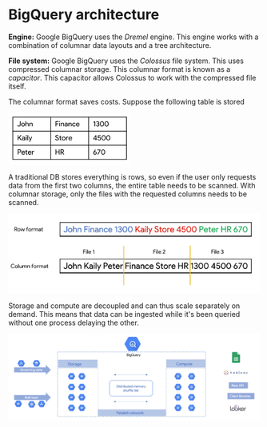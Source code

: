 # BigQuery architecture

**Engine:** Google BigQuery uses the *Dremel* engine. This engine works with a combination of columnar data layouts and a tree architecture.

**File system:** Google BigQuery uses the *Colossus* file system. This uses compressed columnar storage. This columnar format is known as a *capacitor*. This capacitor allows Colossus to work with the compressed file itself.

The columnar format saves costs. Suppose the following table is stored

![](table.png)

A traditional DB stores everything is rows, so even if the user only requests data from the first two columns, the entire table needs to be scanned. With columnar storage, only the files with the requested columns needs to be scanned.

![](columnar-format.png)

Storage and compute are decoupled and can thus scale separately on demand. This means that data can be ingested while it's been queried without one process delaying the other.

![](architecture.png)

